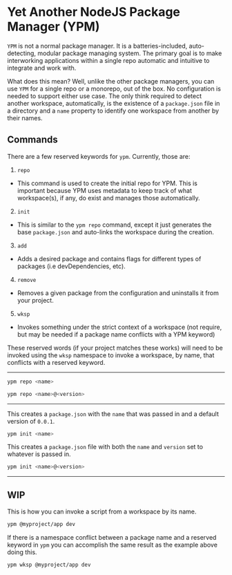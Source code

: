 # Yet Another NodeJS Package Manager (YPM)

`YPM` is not a normal package manager. It is a batteries-included, auto-detecting, modular package managing system. The primary goal is to make interworking applications within a single repo automatic and intuitive to integrate and work with.

What does this mean? Well, unlike the other package managers, you can use `YPM` for a single repo or a monorepo, out of the box. No configuration is needed to support either use case. The only think required to detect another workspace, automatically, is the existence of a `package.json` file in a directory and a `name` property to identify one workspace from another by their names.

## Commands

There are a few reserved keywords for `ypm`. Currently, those are:

1. `repo`

- This command is used to create the initial repo for YPM. This is important because YPM uses metadata to keep track of what workspace(s), if any, do exist and manages those automatically.

2. `init`

- This is similar to the `ypm repo` command, except it just generates the base `package.json` and auto-links the workspace during the creation.

3. `add`

- Adds a desired package and contains flags for different types of packages (i.e devDependencies, etc).

4. `remove`

- Removes a given package from the configuration and uninstalls it from your project.

5. `wksp`

- Invokes something under the strict context of a workspace (not require, but may be needed if a package name conflicts with a YPM keyword)

These reserved words (if your project matches these works) will need to be invoked using the `wksp` namespace to invoke a workspace, by name, that conflicts with a reserved keyword.

---

```bash
ypm repo <name>
```

```bash
ypm repo <name>@<version>
```

---

This creates a `package.json` with the `name` that was passed in and a default version of `0.0.1`.

```bash
ypm init <name>
```

This creates a `package.json` file with both the `name` and `version` set to whatever is passed in.

```bash
ypm init <name>@<version>
```

---

## WIP

This is how you can invoke a script from a workspace by its name.

```bash
ypm @myproject/app dev
```

If there is a namespace conflict between a package name and a reserved keyword in `ypm` you can accomplish the same result as the example above doing this.

```bash
ypm wksp @myproject/app dev
```
